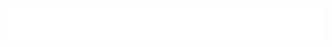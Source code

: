 <div align="center">
	<br>
	<a href="https://raw.githubusercontent.com/fractaledmind/css-in-readme-like-wat/master/readme.md">
		<img src="header.svg" height="50">
	</a>
	<br>
</div>
